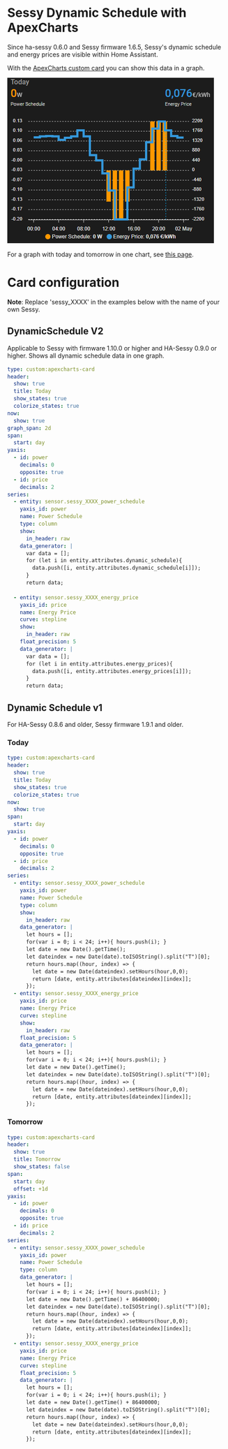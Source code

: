 # Sessy Dynamic Schedule with ApexCharts
Since ha-sessy 0.6.0 and Sessy firmware 1.6.5, Sessy's dynamic schedule and energy prices are visible within Home Assistant.

With the [ApexCharts custom card](https://github.com/RomRider/apexcharts-card?tab=readme-ov-file#installation) you can show this data in a graph.

![Dynamic schedule in a graph](DynamicSchedule.png)

For a graph with today and tomorrow in one chart, see [this page](DynamicScheduleTodayTomorrow.md).

# Card configuration
**Note**: Replace 'sessy_XXXX' in the examples below with the name of your own Sessy.

## DynamicSchedule V2

Applicable to Sessy with firmware 1.10.0 or higher and HA-Sessy 0.9.0 or higher. Shows all dynamic schedule data in one graph.

```yaml
type: custom:apexcharts-card
header:
  show: true
  title: Today
  show_states: true
  colorize_states: true
now:
  show: true
graph_span: 2d
span:
  start: day
yaxis:
  - id: power
    decimals: 0
    opposite: true
  - id: price
    decimals: 2
series:
  - entity: sensor.sessy_XXXX_power_schedule
    yaxis_id: power
    name: Power Schedule
    type: column
    show:
      in_header: raw
    data_generator: |
      var data = [];
      for (let i in entity.attributes.dynamic_schedule){
        data.push([i, entity.attributes.dynamic_schedule[i]]);
      }
      return data;

  - entity: sensor.sessy_XXXX_energy_price
    yaxis_id: price
    name: Energy Price
    curve: stepline
    show:
      in_header: raw
    float_precision: 5
    data_generator: |
      var data = [];
      for (let i in entity.attributes.energy_prices){
        data.push([i, entity.attributes.energy_prices[i]]);
      }
      return data;

```



## Dynamic Schedule v1
For HA-Sessy 0.8.6 and older, Sessy firmware 1.9.1 and older.

### Today

```yaml
type: custom:apexcharts-card
header:
  show: true
  title: Today
  show_states: true
  colorize_states: true
now:
  show: true
span:
  start: day
yaxis:
  - id: power
    decimals: 0
    opposite: true
  - id: price
    decimals: 2
series:
  - entity: sensor.sessy_XXXX_power_schedule
    yaxis_id: power
    name: Power Schedule
    type: column
    show:
      in_header: raw
    data_generator: |
      let hours = [];
      for(var i = 0; i < 24; i++){ hours.push(i); }
      let date = new Date().getTime();
      let dateindex = new Date(date).toISOString().split("T")[0];
      return hours.map((hour, index) => {
        let date = new Date(dateindex).setHours(hour,0,0);
        return [date, entity.attributes[dateindex][index]];
      });
  - entity: sensor.sessy_XXXX_energy_price
    yaxis_id: price
    name: Energy Price
    curve: stepline
    show:
      in_header: raw
    float_precision: 5
    data_generator: |
      let hours = [];
      for(var i = 0; i < 24; i++){ hours.push(i); }
      let date = new Date().getTime();
      let dateindex = new Date(date).toISOString().split("T")[0];
      return hours.map((hour, index) => {
        let date = new Date(dateindex).setHours(hour,0,0);
        return [date, entity.attributes[dateindex][index]];
      });
```

### Tomorrow
```yaml
type: custom:apexcharts-card
header:
  show: true
  title: Tomorrow
  show_states: false
span:
  start: day
  offset: +1d
yaxis:
  - id: power
    decimals: 0
    opposite: true
  - id: price
    decimals: 2
series:
  - entity: sensor.sessy_XXXX_power_schedule
    yaxis_id: power
    name: Power Schedule
    type: column
    data_generator: |
      let hours = [];
      for(var i = 0; i < 24; i++){ hours.push(i); }
      let date = new Date().getTime() + 86400000;
      let dateindex = new Date(date).toISOString().split("T")[0];
      return hours.map((hour, index) => {
        let date = new Date(dateindex).setHours(hour,0,0);
        return [date, entity.attributes[dateindex][index]];
      });
  - entity: sensor.sessy_XXXX_energy_price
    yaxis_id: price
    name: Energy Price
    curve: stepline
    float_precision: 5
    data_generator: |
      let hours = [];
      for(var i = 0; i < 24; i++){ hours.push(i); }
      let date = new Date().getTime() + 86400000;
      let dateindex = new Date(date).toISOString().split("T")[0];
      return hours.map((hour, index) => {
        let date = new Date(dateindex).setHours(hour,0,0);
        return [date, entity.attributes[dateindex][index]];
      });
```
